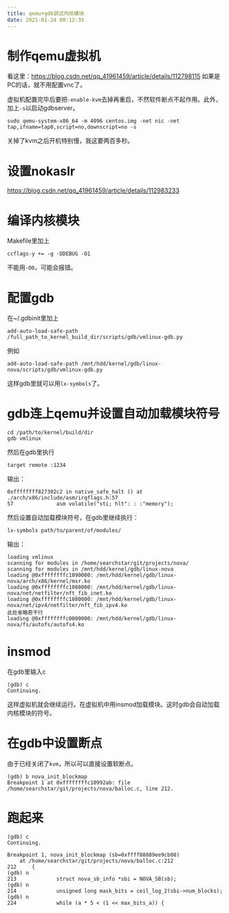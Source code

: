 ```yaml
---
title: qemu+gdb调试内核模块
date: 2021-01-24 00:12:35
---
```


# 制作qemu虚拟机
看这里：<https://blog.csdn.net/qq_41961459/article/details/112798115>
如果是PC的话，就不用配置vnc了。

虚拟机配置完毕后要把```-enable-kvm```去掉再重启，不然软件断点不起作用。此外，加上```-s```以启动gdbserver。
```shell
sudo qemu-system-x86_64 -m 4096 centos.img -net nic -net tap,ifname=tap0,script=no,downscript=no -s
```
关掉了kvm之后开机特别慢，我这要两百多秒。

# 设置nokaslr
<https://blog.csdn.net/qq_41961459/article/details/112983233>

# 编译内核模块
Makefile里加上
```
ccflags-y += -g -DDEBUG -O1
```
不能用```-O0```，可能会报错。

# 配置gdb
在~/.gdbinit里加上
```
add-auto-load-safe-path /full_path_to_kernel_build_dir/scripts/gdb/vmlinux-gdb.py
```
例如
```
add-auto-load-safe-path /mnt/hdd/kernel/gdb/linux-nova/scripts/gdb/vmlinux-gdb.py
```
这样gdb里就可以用```lx-symbols```了。
# gdb连上qemu并设置自动加载模块符号
```shell
cd /path/to/kernel/build/dir
gdb vmlinux
```
然后在gdb里执行
```gdb
target remote :1234
```
输出：
```
0xffffffff827302c2 in native_safe_halt () at ./arch/x86/include/asm/irqflags.h:57
57              asm volatile("sti; hlt": : :"memory");
```
然后设置自动加载模块符号，在gdb里继续执行：
```gdb
lx-symbols path/to/parent/of/modules/
```
输出：
```
loading vmlinux
scanning for modules in /home/searchstar/git/projects/nova/
scanning for modules in /mnt/hdd/kernel/gdb/linux-nova
loading @0xffffffffc1090000: /mnt/hdd/kernel/gdb/linux-nova/arch/x86/kernel/msr.ko
loading @0xffffffffc1088000: /mnt/hdd/kernel/gdb/linux-nova/net/netfilter/nft_fib_inet.ko
loading @0xffffffffc1080000: /mnt/hdd/kernel/gdb/linux-nova/net/ipv4/netfilter/nft_fib_ipv4.ko
此处省略若干行
loading @0xffffffffc0000000: /mnt/hdd/kernel/gdb/linux-nova/fs/autofs/autofs4.ko
```

# insmod
在gdb里输入c
```
(gdb) c
Continuing.
```
这样虚拟机就会继续运行。在虚拟机中用insmod加载模块。这时gdb会自动加载内核模块的符号。

# 在gdb中设置断点
由于已经关闭了```kvm```，所以可以直接设置软断点。
```
(gdb) b nova_init_blockmap
Breakpoint 1 at 0xffffffffc10992ab: file /home/searchstar/git/projects/nova/balloc.c, line 212.
```

# 跑起来
```
(gdb) c
Continuing.

Breakpoint 1, nova_init_blockmap (sb=0xffff88809ee9cb08)
    at /home/searchstar/git/projects/nova/balloc.c:212
212     {
(gdb) n
213             struct nova_sb_info *sbi = NOVA_SB(sb);
(gdb) n
214             unsigned long mask_bits = ceil_log_2(sbi->num_blocks);
(gdb) n
224             while (a * 5 < (1 << max_bits_a)) {
```
